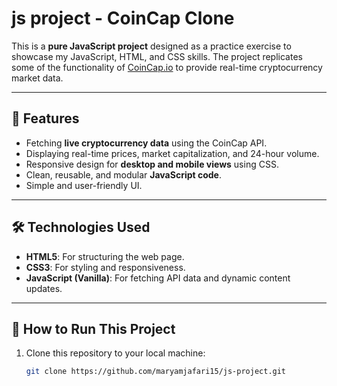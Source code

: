 # js project - CoinCap Clone

This is a **pure JavaScript project** designed as a practice exercise to showcase my JavaScript, HTML, and CSS skills. The project replicates some of the functionality of [CoinCap.io](https://www.coincap.io/) to provide real-time cryptocurrency market data.

---

## 📌 Features

- Fetching **live cryptocurrency data** using the CoinCap API.
- Displaying real-time prices, market capitalization, and 24-hour volume.
- Responsive design for **desktop and mobile views** using CSS.
- Clean, reusable, and modular **JavaScript code**.
- Simple and user-friendly UI.

---

## 🛠️ Technologies Used

- **HTML5**: For structuring the web page.
- **CSS3**: For styling and responsiveness.
- **JavaScript (Vanilla)**: For fetching API data and dynamic content updates.

---

## 🚀 How to Run This Project

1. Clone this repository to your local machine:
   ```bash
   git clone https://github.com/maryamjafari15/js-project.git
